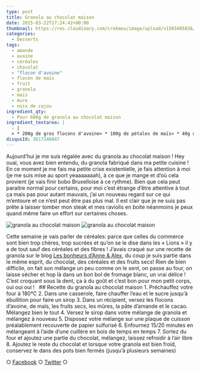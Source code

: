 ```yaml
---
type: post
title: Granola au chocolat maison
date: 2015-03-22T17:24:42+00:00
thumbnail: https://res.cloudinary.com/crokmou/image/upload/v1501605836/granola-au-chocolat-maison-5-73x110_lcdevo.jpg
categories: 
  - Desserts
tags: 
  - amande
  - avoine
  - céréales
  - chocolat
  - "flocon d'avoine"
  - flocon de maïs
  - fruit
  - granola
  - maïs
  - mure
  - noix de cajou
ingredient_qty: 
  - Pour 600g de granola au chocolat maison
ingredient_textarea: |
  - |
  > * 200g de gros flocons d'avoine> * 100g de pétales de maïs> * 40g de sucre> * 60g d'eau> * 2 càs de cacao en poudre non sucré> * 2càs de pâte d'amandes> * 1 poignée de mûres blanches déshydratées> * 1 bonne poignée d'amandes entières bio> * 1 bonne poignée de noix de cajou bio> * 100g de chocolat noir concassé
disqusId: 3617246047
---
```


Aujourd’hui je me suis régalée avec du granola au chocolat maison ! Hey ouai, vous avez bien entendu, du granola fabriqué dans ma petite cuisine ! En ce moment je me fais ma petite crise existentielle, je fais attention à moi (je me suis mise au sport yeaaaaaaah), à ce que je mange et d’où cela provient (je vais finir bobo Bruxelloise à ce rythme). Bien que cela peut paraitre normal pour certains, pour moi c’est étrange d’être attentive à tout ça mais pas pour autant mauvais, j’ai un nouveau regard sur ce qui m’entoure et ce n’est peut être pas plus mal. Il est clair que je ne suis pas prête à laisser tomber mon steak et mes raviolis en boite néanmoins je peux quand même faire un effort sur certaines choses.

![granola au chocolat maison](https://res.cloudinary.com/crokmou/image/upload/v1501605838/granola-au-chocolat-maison-3_fmjyge.jpg) ![granola au chocolat maison](https://res.cloudinary.com/crokmou/image/upload/v1501605836/granola-au-chocolat-maison-1_ebcid3.jpg)

Cette semaine je vais parler de céréales: parce que celles du commerce sont bien trop chères, trop sucrées et qu’on se le dise dans les « Lions » il y a de tout sauf des céréales et des fibres ! J’avais craqué sur une recette de granola sur le blog [Les bonheurs d’Anne & Alex](http://www.lesbonheurs.fr/2014/09/granola-double-chocolat-et-amandes-v.html), du coup je suis partie dans le même esprit, du chocolat, des céréales et des fruits secs! Rien de bien difficile, on fait son mélange un peu comme on le sent, on passe au four, on laisse sécher et hop là dans un bon bol de fromage blanc, un vrai délice ! C’est croquant sous la dent, ça à du goût et c’est bon pour mon petit corps, oui oui oui !   ## Recette du granola au chocolat maison 1\. Préchauffez votre four à 180°C 2\. Dans une casserole, faire chauffer l’eau et le sucre jusqu’à ébullition pour faire un sirop 3\. Dans un récipient, versez les flocons d’avoine, de maïs, les fruits secs, les mûres, la pâte d’amande et le cacao. Mélangez bien le tout 4\. Versez le sirop dans votre mélange de granola et mélangez à nouveau 5\. Disposez votre mélange sur une plaque de cuisson préalablement recouverte de papier sulfurisé 6\. Enfournez 15/20 minutes en mélangeant à l’aide d’une cuillère en bois de temps en temps 7\. Sortez du four et ajoutez une partie du chocolat, mélangez, laissez refroidir à l’air libre 8\. Ajoutez le reste du chocolat et lorsque votre granola est bien froid, conservez le dans des pots bien fermés (jusqu’à plusieurs semaines)  

○ [Facebook](https://www.facebook.com/crokmou.blog) ○ [Twitter](https://twitter.com/Crokmou) ○
